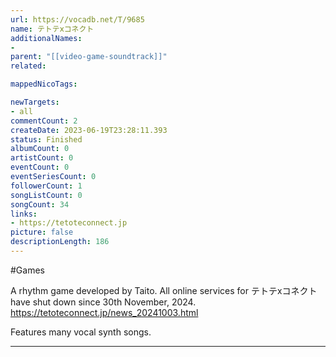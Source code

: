 ```yaml
---
url: https://vocadb.net/T/9685
name: テトテⅹコネクト
additionalNames: 
- 
parent: "[[video-game-soundtrack]]"
related:

mappedNicoTags:

newTargets:
- all
commentCount: 2
createDate: 2023-06-19T23:28:11.393
status: Finished
albumCount: 0
artistCount: 0
eventCount: 0
eventSeriesCount: 0
followerCount: 1
songListCount: 0
songCount: 34
links: 
- https://tetoteconnect.jp
picture: false
descriptionLength: 186
---
```


#Games

A rhythm game developed by Taito. All online services for テトテⅹコネクト have shut down since 30th November, 2024.
https://tetoteconnect.jp/news_20241003.html

Features many vocal synth songs.

---

